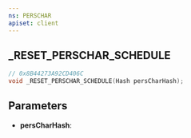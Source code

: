 ```yaml
---
ns: PERSCHAR
apiset: client
---
```

## _RESET_PERSCHAR_SCHEDULE

```c
// 0x8B44273A92CD406C
void _RESET_PERSCHAR_SCHEDULE(Hash persCharHash);
```


## Parameters
* **persCharHash**:




